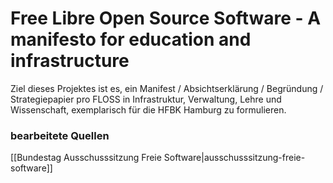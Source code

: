 # Free Libre Open Source Software - A manifesto for education and infrastructure

Ziel dieses Projektes ist es, ein Manifest / Absichtserklärung / Begründung / Strategiepapier pro FLOSS in Infrastruktur, Verwaltung, Lehre und Wissenschaft, exemplarisch für die HFBK Hamburg zu formulieren.

<h3> bearbeitete Quellen </h3>

[[Bundestag Ausschusssitzung Freie Software|ausschusssitzung-freie-software]]